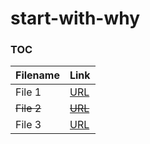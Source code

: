 # start-with-why

### TOC

| Filename | Link |
| --------- | -------- |
| File 1    | [URL](file1.md) |
| <del>File 2</del>    | <del>[URL](file2.md)</del> |
| File 3    | [URL](file3.md) |
